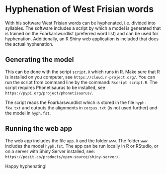 # Hyphenation of West Frisian words

With his software West Frisian words can be hyphenated, i.e. divided into syllables. The software includes a script by which a model is generated that is trained on the Foarkarswurdlist (preferred word list) and can be used for hyphenation. Additionally, an R Shiny web application is included that does the actual hyphenation.

## Generating the model

This can be done with the script `script.R` which runs in R. Make sure that R is installed on you computer, see `https://cloud.r-project.org/`. You can run the script from command line by the command: `Rscript script.R`. The script requires Phonetisaurus to be installed, see `https://pypi.org/project/phonetisaurus/`.

The script reads the Foarkarswurdlist which is stored in the file `hyph-fkw.txt` and outputs the alignments in `corpus.txt` (is not used further) and the model in `hyph.fst`.

## Running the web app

The web app includes the file `app.R` and the folder `www`. The folder `www` includes the model `hyph.fst`. The app can be run locally in R or RStudio, or on a server with Shiny Server installed, see: `https://posit.co/products/open-source/shiny-server/`.

Happy hyphenating!
